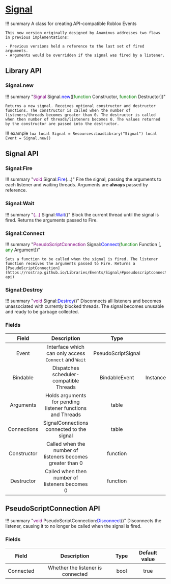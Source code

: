 # [Signal](https://github.com/RoStrap/Events/blob/master/Signal.lua)

!!! summary
	A class for creating API-compatible Roblox Events

	This new version originally designed by Anaminus addresses two flaws in previous implementations:

	- Previous versions held a reference to the last set of fired arguments.
	- Arguments would be overridden if the signal was fired by a listener.

## Library API

### Signal.new

!!! summary "<span style="color:purple;">Signal</span> Signal.<span style="color:blue;">new</span>([<span style="color:green;">function</span> Constructor, <span style="color:green;">function</span> Destructor])"

	Returns a new signal. Receives optional constructor and destructor functions. The constructor is called when the number of listeners/threads becomes greater than 0. The destructor is called when then number of threads/listeners becomes 0. The values returned by the constructor are passed into the destructor.

!!! example
	```lua
	local Signal = Resources:LoadLibrary("Signal")
	local Event = Signal.new()
	```

## Signal API

### Signal:Fire

!!! summary "<span style="color:purple;">void</span> Signal:<span style="color:blue;">Fire</span>(...)"
	Fire the signal, passing the arguments to each listener and waiting	threads. Arguments are **always** passed by reference.

### Signal:Wait

!!! summary "<span style="color:purple;">(...)</span> Signal:<span style="color:blue;">Wait</span>()"
	Block the current thread until the signal is fired. Returns the arguments passed to Fire.

### Signal:Connect

!!! summary "<span style="color:purple;">PseudoScriptConnection</span> Signal:<span style="color:blue;">Connect</span>(<span style="color:green;">function</span> Function [, <span style="color:green;">any</span> Argument])"

	Sets a function to be called when the signal is fired. The listener function receives the arguments passed to Fire. Returns a [PseudoScriptConnection](https://rostrap.github.io/Libraries/Events/Signal/#pseudoscriptconnection-api)

### Signal:Destroy

!!! summary "<span style="color:purple;">void</span> Signal:<span style="color:blue;">Destroy</span>()"
	Disconnects all listeners and becomes unassociated with currently blocked threads. The signal becomes unusable and ready to be garbage collected.

### Fields
|Field|Description|Type|Default value|
|:-:|:-:|:-:|:-:|
|Event|Interface which can only access `Connect` and `Wait`|PseudoScriptSignal|N / A|
|Bindable|Dispatches scheduler-compatible Threads|BindableEvent|Instance.new("BindableEvent")|
|Arguments|Holds arguments for pending listener functions and Threads|table|\{ \}|
|Connections|SignalConnections connected to the signal|table|\{ \}|
|Constructor|Called when the number of listeners becomes greater than 0|function|nil|
|Destructor|Called when then number of listeners becomes 0|function|nil|


## PseudoScriptConnection API

!!! summary "<span style="color:purple;">void</span> PseudoScriptConnection:<span style="color:blue;">Disconnect</span>()"
	Disconnects the listener, causing it to no longer be called when the signal is fired.

### Fields
|Field|Description|Type|Default value|
|:-:|:-:|:-:|:-:|
|Connected|Whether the listener is connected|bool|true|

